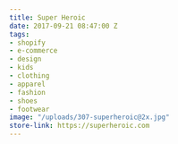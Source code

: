 ```yaml
---
title: Super Heroic
date: 2017-09-21 08:47:00 Z
tags:
- shopify
- e-commerce
- design
- kids
- clothing
- apparel
- fashion
- shoes
- footwear
image: "/uploads/307-superheroic@2x.jpg"
store-link: https://superheroic.com
---
```



